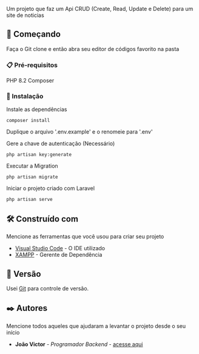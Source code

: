 Um projeto que faz um Api CRUD (Create, Read, Update e Delete) para um site de noticias

## 🚀 Começando

Faça o Git clone e então abra seu editor de códigos favorito na pasta

### 📋 Pré-requisitos

PHP 8.2
Composer

### 🔧 Instalação

Instale as dependências

```
composer install
```

Duplique o arquivo '.env.example' e o renomeie para '.env'

Gere a chave de autenticação (Necessário)
```
php artisan key:generate
```

Executar a Migration
```
php artisan migrate
```

Iniciar o projeto criado com Laravel
```
php artisan serve
```

## 🛠️ Construído com

Mencione as ferramentas que você usou para criar seu projeto

* [Visual Studio Code](https://code.visualstudio.com/) - O IDE utilizado
* [XAMPP](https://www.apachefriends.org/pt_br/index.html) - Gerente de Dependência


## 📌 Versão

Usei [Git](https://git-scm.com/) para controle de versão. 

## ✒️ Autores

Mencione todos aqueles que ajudaram a levantar o projeto desde o seu início

* **João Victor** - *Programador Backend* - [acesse aqui](https://github.com/victorjoao099)
